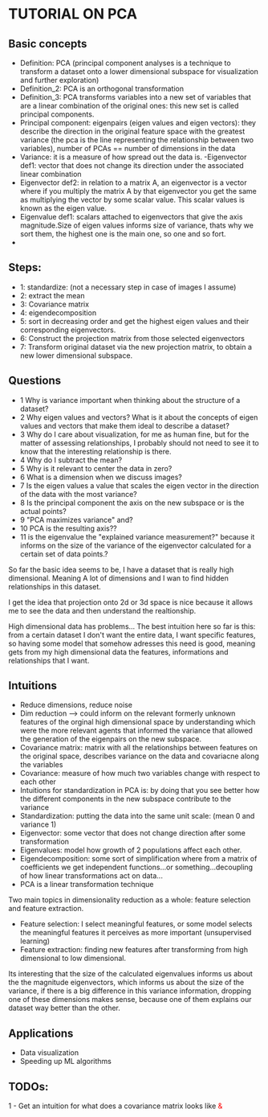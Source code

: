 # TUTORIAL ON PCA
## Basic concepts
  - Definition: PCA (principal component analyses is a technique to transform a
    dataset onto a lower dimensional subspace for visualization and
    further exploration)
  - Definition_2: PCA is an orthogonal transformation
  - Definition_3: PCA transforms variables into a new set of variables that are
  a linear combination of the original ones: this new set is called principal
  components.
  - Principal component: eigenpairs (eigen values and eigen vectors):
  they describe the direction in the original feature space with the greatest
  variance (the pca is the line representing the relationship between two
    variables), number of PCAs == number of dimensions in the data
  - Variance: it is a measure of how spread out the data is.
  -Eigenvector def1: vector that does not change its direction under the
  associated linear combination
  - Eigenvector def2: in relation to a matrix A, an eigenvector is a vector
  where if you multiply the matrix A by that eigenvector you get the same as
  multiplying the vector by some scalar value. This scalar values is known as
  the eigen value.
  - Eigenvalue def1: scalars attached to eigenvectors that give the
  axis magnitude.Size of eigen values informs size of variance, thats
  why we sort them, the highest one is the main one, so one and so fort.    
  -
## Steps:
  - 1: standardize: (not a necessary step in case of images I assume)
  - 2: extract the mean
  - 3: Covariance matrix
  - 4: eigendecomposition
  - 5: sort in decreasing order and get the highest eigen values and their
   corresponding eigenvectors.
   - 6: Construct the projection matrix from those selected eigenvectors
   - 7: Transform original dataset via the new projection matrix, to obtain
   a new lower dimensional subspace.
## Questions
  - 1 Why is variance important when thinking about the structure of a dataset?
  - 2 Why eigen values and vectors? What is it about the concepts of eigen
  values and vectors that make them ideal to describe a dataset?
  - 3 Why do I care about visualization, for me as human fine, but for the matter
  of assessing relationships, I probably should not need to see it to know
  that the interesting relationship is there.
  - 4 Why do I subtract the mean?
  - 5 Why is it relevant to center the data in zero?
  - 6 What is a dimension when we discuss images?
  - 7 Is the eigen values a value that scales the eigen vector in the direction
  of the data with the most variance?
  - 8 Is the principal component the axis on the new subspace or is the actual
  points?
  - 9 "PCA maximizes variance" and?
  - 10 PCA is the resulting axis??
  - 11 is the eigenvalue the "explained variance measurement?" because it
  informs on the size of the variance of the eigenvector calculated for a
  certain set of data points.?

So far the basic idea seems to be, I have a dataset that is really high
dimensional. Meaning A lot of dimensions and I wan to find hidden relationships in this dataset.

I get the idea that projection onto 2d or 3d space is nice because it allows
me to see the data and then understand the realtionship.

High dimensional data has problems...
The best intuition here so far is this: from a certain dataset I don't want the
entire data, I want specific features, so having some model that somehow
adresses this need is good, meaning gets from my high dimensional data the
features, informations and relationships that I want.

## Intuitions
  - Reduce dimensions, reduce noise
  - Dim reduction --> could inform on the relevant formerly unknown features
  of the orginal high dimensional space by understanding which were the more
  relevant agents that informed the variance that allowed the generation of the
  eigenpairs on the new subspace.
  - Covariance matrix: matrix with all the relationships between features on
  the original space, describes variance on the data and covariacne along the
  variables
  - Covariance: measure of how much two variables change with respect to
  each other
  - Intuitions for standardization in PCA is: by doing that you see better how
  the different components in the new subspace contribute to the variance
  - Standardization: putting the data into the same unit scale: (mean 0 and
    variance 1)
  - Eigenvector: some vector that does not change direction after some
  transformation
  - Eigenvalues: model how growth of 2 populations affect each other.
  - Eigendecomposition: some sort of simplification where from a matrix of
  coefficients we get independent functions...or something...decoupling of
  how linear transformations act on data...
  - PCA is a linear transformation technique

Two main topics in dimensionality reduction as a whole: feature selection
and feature extraction.
  - Feature selection: I select meaningful features, or some model selects the
  meaningful features it perceives as more important (unsupervised learning)
  - Feature extraction: finding new features after transforming from high
  dimensional to low dimensional.

  Its interesting that the size of the calculated eigenvalues informs us about
  the the magnitude eigenvectors, which informs us about the size of the variance,
  if there is a big difference in this variance information, dropping
  one of these dimensions makes sense, because one of them explains our dataset
  way better than the other.


## Applications
  - Data visualization
  - Speeding up ML algorithms

## TODOs:
  1 - Get an intuition for what does a covariance matrix looks like <span style="color: red "> &
